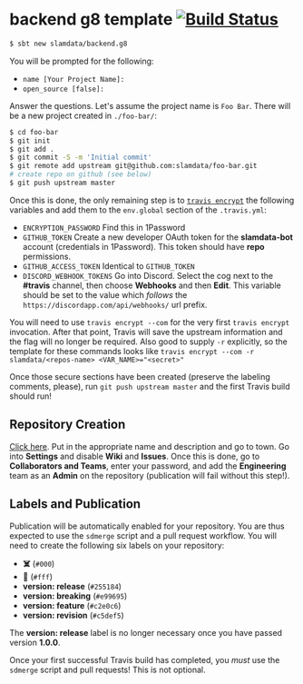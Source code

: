 # backend g8 template [![Build Status](https://travis-ci.org/slamdata/backend.g8.svg?branch=master)](https://travis-ci.org/slamdata/backend.g8)

```bash
$ sbt new slamdata/backend.g8
```

You will be prompted for the following:

- `name [Your Project Name]:`
- `open_source [false]:`

Answer the questions. Let's assume the project name is `Foo Bar`. There will be a new project created in `./foo-bar/`:

```bash
$ cd foo-bar
$ git init
$ git add .
$ git commit -S -m 'Initial commit'
$ git remote add upstream git@github.com:slamdata/foo-bar.git
# create repo on github (see below)
$ git push upstream master
```

Once this is done, the only remaining step is to [`travis encrypt`](https://docs.travis-ci.com/user/encryption-keys/#Usage) the following variables and add them to the `env.global` section of the `.travis.yml`:

- `ENCRYPTION_PASSWORD` Find this in 1Password
- `GITHUB_TOKEN` Create a new developer OAuth token for the **slamdata-bot** account (credentials in 1Password). This token should have **repo** permissions.
- `GITHUB_ACCESS_TOKEN` Identical to `GITHUB_TOKEN`
- `DISCORD_WEBHOOK_TOKENS` Go into Discord. Select the cog next to the **#travis** channel, then choose **Webhooks** and then **Edit**. This variable should be set to the value which *follows* the `https://discordapp.com/api/webhooks/` url prefix.

You will need to use `travis encrypt --com` for the very first `travis encrypt` invocation. After that point, Travis will save the upstream information and the flag will no longer be required. Also good to supply `-r` explicitly, so the template for these commands looks like `travis encrypt --com -r slamdata/<repos-name> <VAR_NAME>="<secret>"`

Once those secure sections have been created (preserve the labeling comments, please), run `git push upstream master` and the first Travis build should run!

## Repository Creation

[Click here](https://github.com/organizations/slamdata/repositories/new). Put in the appropriate name and description and go to town. Go into **Settings** and disable **Wiki** and **Issues**. Once this is done, go to **Collaborators and Teams**, enter your password, and add the **Engineering** team as an **Admin** on the repository (publication will fail without this step!).

## Labels and Publication

Publication will be automatically enabled for your repository. You are thus expected to use the `sdmerge` script and a pull request workflow. You will need to create the following six labels on your repository:

- **:skull_and_crossbones:** (`#000`)
- **:stop_sign:** (`#fff`)
- **version: release** (`#255184`)
- **version: breaking** (`#e99695`)
- **version: feature** (`#c2e0c6`)
- **version: revision** (`#c5def5`)

The **version: release** label is no longer necessary once you have passed version **1.0.0**.

Once your first successful Travis build has completed, you *must* use the `sdmerge` script and pull requests! This is not optional.
